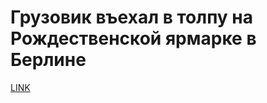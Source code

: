 # Грузовик въехал в толпу на Рождественской ярмарке в Берлине



[LINK](https://varlamov.ru/2145643.html)